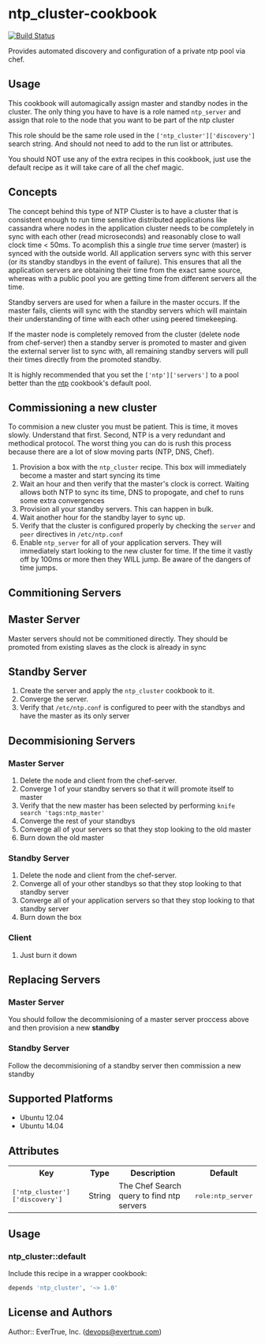 # ntp_cluster-cookbook

[![Build Status](https://travis-ci.com/evertrue/ntp_cluster-cookbook.svg)](https://travis-ci.com/evertrue/ntp_cluster-cookbook)

Provides automated discovery and configuration of a private ntp pool via chef.

## Usage

This cookbook will automagically assign master and standby nodes in the cluster.
The only thing you have to have is a role named `ntp_server` and assign that role
to the node that you want to be part of the ntp cluster

This role should be the same role used in the `['ntp_cluster']['discovery']` search string.
And should not need to add to the run list or attributes.

You should NOT use any of the extra recipes in this cookbook, just use the default
recipe as it will take care of all the chef magic.

## Concepts

The concept behind this type of NTP Cluster is to have a cluster that is consistent enough to
run time sensitive distributed applications like cassandra where nodes in the application cluster
needs to be completely in sync with each other (read microseconds) and reasonably close to wall clock time < 50ms.
To acomplish this a single *true* time server (master) is synced with the outside world. All application servers
sync with this server (or its standby standbys in the event of failure). This ensures that all the
application servers are obtaining their time from the exact same source, whereas with a public pool
you are getting time from different servers all the time.

Standby servers are used for when a failure in the master occurs.  If the master fails, clients will
sync with the standby servers which will maintain their understanding of time with each other using
peered timekeeping.

If the master node is completely removed from the cluster (delete node from chef-server) then a standby server is
promoted to master and given the external server list to sync with, all remaining standby servers will pull their
times directly from the promoted standby.

It is highly recommended that you set the `['ntp']['servers']` to a pool better than the
[ntp](https://github.com/gmiranda23/ntp) cookbook's default pool.

## Commissioning a new cluster

To commision a new cluster you must be patient. This is time, it moves slowly. Understand that first.  Second, NTP is a very redundant
and methodical protocol. The worst thing you can do is rush this process because there are a lot of slow moving parts (NTP, DNS, Chef).

1. Provision a box with the `ntp_cluster` recipe.  This box will immediately become a master and start syncing its time
2. Wait an hour and then verify that the master's clock is correct.  Waiting allows both NTP to sync its time, DNS to propogate,
and chef to runs some extra convergences
3. Provision all your standby servers. This can happen in bulk.
4. Wait another hour for the standby layer to sync up.
5. Verify that the cluster is configured properly by checking the `server` and `peer` directives in `/etc/ntp.conf`
5. Enable `ntp_server` for all of your application servers. They will immediately start looking to the new cluster for time. If
the time it vastly off by 100ms or more then they WILL jump.  Be aware of the dangers of time jumps.

## Commitioning Servers

## Master Server

Master servers should not be commitioned directly.  They should be promoted from existing slaves as the clock is already in sync

## Standby Server

1. Create the server and apply the `ntp_cluster` cookbook to it.
2. Converge the server.
3. Verify that `/etc/ntp.conf` is configured to peer with the standbys and have the master as its only server

## Decommisioning Servers

### Master Server

1. Delete the node and client from the chef-server.
2. Converge 1 of your standby servers so that it will promote itself to master
3. Verify that the new master has been selected by performing `knife search 'tags:ntp_master'`
4. Converge the rest of your standbys
5. Converge all of your servers so that they stop looking to the old master
6. Burn down the old master

### Standby Server

1. Delete the node and client from the chef-server.
2. Converge all of your other standbys so that they stop looking to that standby server
2. Converge all of your application servers so that they stop looking to that standby server
3. Burn down the box

### Client

1. Just burn it down

## Replacing Servers

### Master Server

You should follow the decommisioning of a master server proccess above and then provision a new **standby**

### Standby Server

Follow the decommisioning of a standby server then commission a new standby

## Supported Platforms

* Ubuntu 12.04
* Ubuntu 14.04

## Attributes

<table>
  <tr>
    <th>Key</th>
    <th>Type</th>
    <th>Description</th>
    <th>Default</th>
  </tr>
  <tr>
    <td><tt>['ntp_cluster']['discovery']</tt></td>
    <td>String</td>
    <td>The Chef Search query to find ntp servers</td>
    <td><tt>role:ntp_server</tt></td>
  </tr>
</table>

## Usage

### ntp_cluster::default

Include this recipe in a wrapper cookbook:

```ruby
depends 'ntp_cluster', '~> 1.0'
```

## License and Authors

Author:: EverTrue, Inc. (<devops@evertrue.com>)
